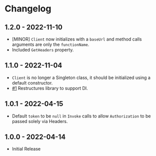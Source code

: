 ﻿# Changelog

## 1.2.0 - 2022-11-10

- [MINOR] `Client` now initializes with a `baseUrl` and method calls arguments are only the `functionName`.
- Included `GetHeaders` property.

## 1.1.0 - 2022-11-04

- `Client` is no longer a Singleton class, it should be initialized using a default constructor.
- [#1](https://github.com/supabase-community/functions-csharp/issues/1) Restructures library to support DI.

## 1.0.1 - 2022-04-15

- Default `token` to be `null` in `Invoke` calls to allow `Authorization` to be passed solely via Headers.

## 1.0.0 - 2022-04-14

- Initial Release